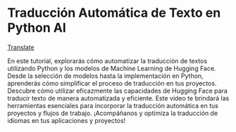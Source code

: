 # Traducción Automática de Texto en Python AI
[Translate](https://github.com/Aquapy/Traducci-n-Autom-tica-de-Texto-en-Python-AI/blob/main/Miniaturas%20%202%20Yotube.png?raw=True)

En este tutorial, explorarás cómo automatizar la traducción de textos utilizando Python y los modelos de Machine Learning de Hugging Face. Desde la selección de modelos hasta la implementación en Python, aprenderás cómo simplificar el proceso de traducción en tus proyectos. Descubre cómo utilizar eficazmente las capacidades de Hugging Face para traducir texto de manera automatizada y eficiente. Este video te brindará las herramientas esenciales para incorporar la traducción automática en tus proyectos y flujos de trabajo. ¡Acompáñanos y optimiza la traducción de idiomas en tus aplicaciones y proyectos!
